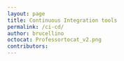 ```yaml
---
layout: page
title: Continuous Integration tools
permalink: /ci-cd/
author: brucellino
octocat: Professortocat_v2.png
contributors:
---
```

